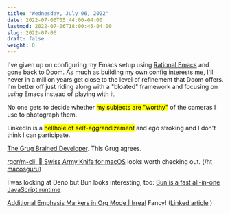 ```yaml
---
title: "Wednesday, July 06, 2022"
date: 2022-07-06T05:44:00-04:00
lastmod: 2022-07-06T18:00:45-04:00
slug: 2022-07-06
draft: false
weight: 0
---
```


I've given up on configuring my Emacs setup using [Rational Emacs](https://github.com/SystemCrafters/rational-emacs) and gone back to [Doom](https://github.com/doomemacs/doomemacs). As much as building my own config interests me, I'll never in a million years get close to the level of refinement that Doom offers. I'm better off just riding along with a "bloated" framework and focusing on _using_ Emacs instead of playing with it.

No one gets to decide whether <mark>my subjects are "worthy"</mark> of the cameras I use to photograph them.

LinkedIn is a <mark>hellhole of self-aggrandizement</mark> and ego stroking and I don't think I can participate.

[The Grug Brained Developer](https://grugbrain.dev/). This Grug agrees.

[rgcr/m-cli:  Swiss Army Knife for macOS](https://github.com/rgcr/m-cli) looks worth checking out. (/ht [macosguru](http://bicycleforyourmind.com/quick_bites_008))

I was looking at Deno but Bun looks interesting, too: [Bun is a fast all-in-one JavaScript runtime](https://bun.sh/)

[Additional Emphasis Markers in Org Mode | Irreal](https://irreal.org/blog/?p=10649) Fancy! ([Linked article](https://emacsnotes.wordpress.com/2022/06/29/use-org-extra-emphasis-when-you-need-more-emphasis-markers-in-emacs-org-mode/)
)

[//]: # "Exported with love from a post written in Org mode"
[//]: # "- https://github.com/kaushalmodi/ox-hugo"

